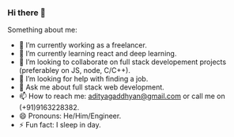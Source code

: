 ### Hi there 👋


Something about me:

- 🔭 I’m currently working as a freelancer.
- 🌱 I’m currently learning react and deep learning.
- 👯 I’m looking to collaborate on full stack developement projects (preferabley on JS, node, C/C++).
- 🤔 I’m looking for help with finding a job.
- 💬 Ask me about full stack web development.
- 📫 How to reach me: adityagaddhyan@gmail.com or call me on (+91)9163228382.
- 😄 Pronouns: He/Him/Engineer.
- ⚡ Fun fact: I sleep in day.
